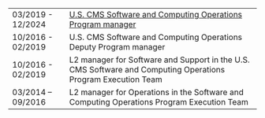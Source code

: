 |                   |                                                                     |
|-------------------|---------------------------------------------------------------------|
| 03/2019 - 12/2024 | [U.S. CMS Software and Computing Operations Program manager](https://uscms-software-and-computing.github.io/about/team)          |
| 10/2016 - 02/2019 | U.S. CMS Software and Computing Operations Deputy Program manager   |
| 10/2016 - 02/2019 | L2 manager for Software and Support in the U.S. CMS Software and Computing Operations Program Execution Team |
| 03/2014 – 09/2016 | L2 manager for Operations in the Software and Computing Operations Program Execution Team |
